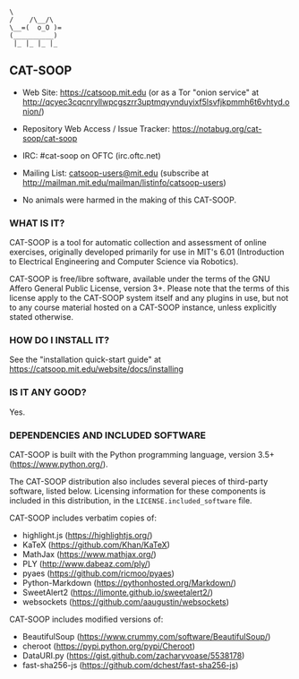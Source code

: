 ```nohighlight
\
/    /\__/\
\__=(  o_O )=
(__________)
 |_ |_ |_ |_
```


## CAT-SOOP

* Web Site: <https://catsoop.mit.edu>
      (or as a Tor "onion service" at <http://qcyec3cqcnryllwpcgszrr3uptmqyvnduyixf5lsvfjkpmmh6t6vhtyd.onion/>)

* Repository Web Access / Issue Tracker: <https://notabug.org/cat-soop/cat-soop>

* IRC: #cat-soop on OFTC (irc.oftc.net)

* Mailing List: catsoop-users@mit.edu
      (subscribe at <http://mailman.mit.edu/mailman/listinfo/catsoop-users>)

* No animals were harmed in the making of this CAT-SOOP.


### WHAT IS IT?

CAT-SOOP is a tool for automatic collection and assessment of online
exercises, originally developed primarily for use in MIT's 6.01 (Introduction
to Electrical Engineering and Computer Science via Robotics).

CAT-SOOP is free/libre software, available under the terms of the GNU Affero
General Public License, version 3+.  Please note that the terms of this
license apply to the CAT-SOOP system itself and any plugins in use, but not to
any course material hosted on a CAT-SOOP instance, unless explicitly stated
otherwise.


### HOW DO I INSTALL IT?

See the "installation quick-start guide" at <https://catsoop.mit.edu/website/docs/installing>


### IS IT ANY GOOD?

Yes.


### DEPENDENCIES AND INCLUDED SOFTWARE

CAT-SOOP is built with the Python programming language, version 3.5+ (<https://www.python.org/>).

The CAT-SOOP distribution also includes several pieces of third-party software,
listed below.  Licensing information for these components is included in this
distribution, in the `LICENSE.included_software` file.

CAT-SOOP includes verbatim copies of:
  * highlight.js (<https://highlightjs.org/>)
  * KaTeX (<https://github.com/Khan/KaTeX>)
  * MathJax (<https://www.mathjax.org/>)
  * PLY (<http://www.dabeaz.com/ply/>)
  * pyaes (<https://github.com/ricmoo/pyaes>)
  * Python-Markdown (<https://pythonhosted.org/Markdown/>)
  * SweetAlert2 (<https://limonte.github.io/sweetalert2/>)
  * websockets (<https://github.com/aaugustin/websockets>)

CAT-SOOP includes modified versions of:
  * BeautifulSoup (<https://www.crummy.com/software/BeautifulSoup/>)
  * cheroot (<https://pypi.python.org/pypi/Cheroot>)
  * DataURI.py (<https://gist.github.com/zacharyvoase/5538178>)
  * fast-sha256-js (<https://github.com/dchest/fast-sha256-js>)
